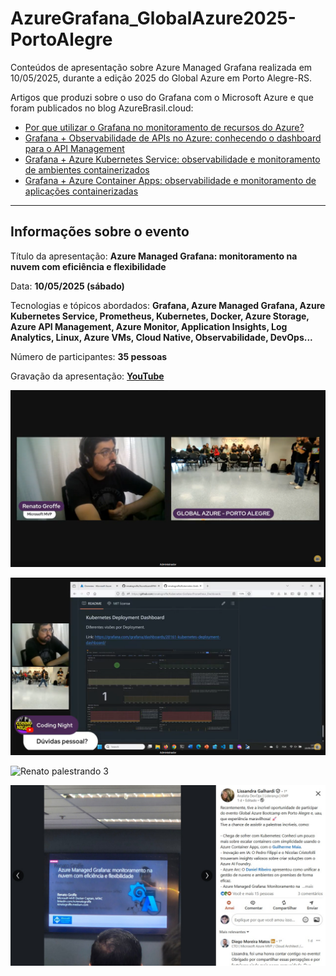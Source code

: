 # AzureGrafana_GlobalAzure2025-PortoAlegre
Conteúdos de apresentação sobre Azure Managed Grafana realizada em 10/05/2025, durante a edição 2025 do Global Azure em Porto Alegre-RS.

Artigos que produzi sobre o uso do Grafana com o Microsoft Azure e que foram publicados no blog AzureBrasil.cloud:
- [Por que utilizar o Grafana no monitoramento de recursos do Azure?](https://www.azurebrasil.cloud/grafana-monitoramento-azure/)
- [Grafana + Observabilidade de APIs no Azure: conhecendo o dashboard para o API Management](https://www.azurebrasil.cloud/grafana-azure-api-management/)
- [Grafana + Azure Kubernetes Service: observabilidade e monitoramento de ambientes containerizados](https://www.azurebrasil.cloud/grafana-azure-kubernetes-service/)
- [Grafana + Azure Container Apps: observabilidade e monitoramento de aplicações containerizadas](https://www.azurebrasil.cloud/grafana-azure-container-apps/)

---

## Informações sobre o evento

Título da apresentação: **Azure Managed Grafana: monitoramento na nuvem com eficiência e flexibilidade**

Data: **10/05/2025 (sábado)**

Tecnologias e tópicos abordados: **Grafana, Azure Managed Grafana, Azure Kubernetes Service, Prometheus, Kubernetes, Docker, Azure Storage, Azure API Management, Azure Monitor, Application Insights, Log Analytics, Linux, Azure VMs, Cloud Native, Observabilidade, DevOps...**

Número de participantes: **35 pessoas**

Gravação da apresentação: [**YouTube**](https://www.youtube.com/watch?v=K83iVaYxYn8)

![Renato palestrando 1](img/graf-15.png)

![Renato palestrando 2](img/graf-20.png)

![Renato palestrando 3](img/graf-01.png)

![Renato palestrando 2](img/graf-02.png)